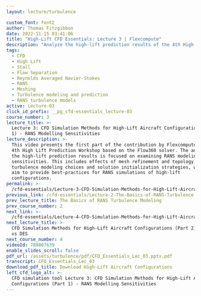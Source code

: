 ```yaml
---
layout: lecture/turbulence

custom_font: font2
author: Thomas Fitzgibbon
date: 2022-11-15 03:41:06
title: "High-Lift CFD Essentials: Lecture 3 | Flexcompute"
description: "Analyze the high-lift prediction results of the 4th High Lift Prediction Workshop using Flow360."
tags:
  - CFD
  - High Lift
  - Stall
  - Flow Separation
  - Reynolds Averaged Navier-Stokes
  - RANS
  - Meshing
  - Turbulence modeling and prediction
  - RANS turbulence models
active: Lecture-03
click_id_prefix: __pg_cfd-essentials_lecture-03
course_number: 3
lecture_title: >-
  Lecture 3: CFD Simulation Methods for High-Lift Aircraft Configurations (Part
  1) - RANS Modelling Sensitivities
lecture_description: >-
  This video presents the first part of the contribution by Flexcompute to the
  4th High Lift Prediction Workshop based on the Flow360 solver. The analysis of
  the high-lift prediction results is focused on examining RANS modeling
  sensitivities. This includes effects of mesh refinement and topology,
  turbulence modeling choices and solution initialization strategies, with the
  aim to provide best-practices for RANS simulations of high-lift
  configurations.
permalink: >-
  /cfd-essentials/Lecture-3-CFD-Simulation-Methods-for-High-Lift-Aircraft-Configurations-(Part-1)-RANS-Modelling-Sensitivities/
previous_link: /cfd-essentials/Lecture-2-The-Basics-of-RANS-Turbulence-Modeling/
prev_lecture_title: The Basics of RANS Turbulence Modeling
prev_course_number: 2
next_link: >-
  /cfd-essentials/Lecture-4-CFD-Simulation-Methods-for-High-Lift-Aircraft-Configurations-(Part-2)-RANS-vs-DES/
next_lecture_title: >-
  CFD Simulation Methods for High-Lift Aircraft Configurations (Part 2) - RANS
  vs DES
next_course_number: 4
videoId: 789807639
enable_slides_scroll: false
pdf_url: /assets/turbulence/pdf/CFD_Essentials_Lec_03.pptx.pdf
transcript: CFD_Essentials_Lec_03
download_pdf_title: Download High-Lift Aircraft Configurations
left_cfd_logo_alt: >-
  CFD simulation tool Lecture 3: CFD Simulation Methods for High-Lift Aircraft
  Configurations (Part 1) - RANS Modelling Sensitivities
---
```

